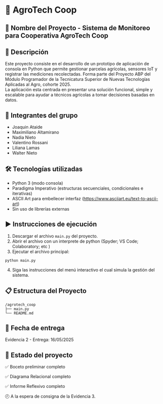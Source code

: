 
# 🌱 AgroTech Coop

## 📌 Nombre del Proyecto - Sistema de Monitoreo para Cooperativa AgroTech Coop

## 🧾 Descripción
Este proyecto consiste en el desarrollo de un prototipo de aplicación de consola en Python que permite gestionar parcelas agrícolas, sensores IoT y registrar las mediciones recolectadas. Forma parte del Proyecto ABP del Módulo Programador de la Tecnicatura Superior de Nuevas Tecnologías Aplicadas al Agro, cohorte 2025.  
La aplicación esta centrada en presentar una solución funcional, simple y escalable para ayudar a técnicos agrícolas a tomar decisiones basadas en datos.

## 👥 Integrantes del grupo
- Joaquin Ataide
- Maximiliano Altamirano 
- Nadia Nieto
- Valentino Rossani
- Liliana Lamas  
- Walter Nieto

## 🛠️ Tecnologías utilizadas
- Python 3 (modo consola)
- Paradigma Imperativo (estructuras secuenciales, condicionales e iterativas)
- ASCII Art para embellecer interfaz (https://www.asciiart.eu/text-to-ascii-art)
- Sin uso de librerías externas

## ▶️ Instrucciones de ejecución
1. Descargar el archivo `main.py` del proyecto.
2. Abrir el archivo con un interprete de python (Spyder; VS Code; Colaboratory; etc )
3. Ejecutar el archivo principal:

```bash
python main.py
```

4. Siga las instrucciones del menú interactivo el cual simula la gestión del sistema.

## 📋 Estructura del Proyecto

```
/agrotech_coop
├── main.py
└── README.md
```

## 📅 Fecha de entrega
Evidencia 2 - Entrega: 16/05/2025

## 🔖 Estado del proyecto
✅ Boceto preliminar completo

✅ Diagrama Relacional completo

✅ Informe Reflexivo completo

🕗 A la espera de consigna de la Evidencia 3.
